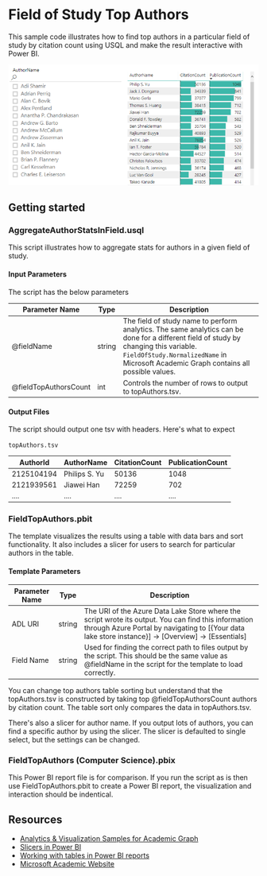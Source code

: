 # Field of Study Top Authors


This sample code illustrates how to find top authors in a particular field of study by citation count using USQL and make the result interactive with Power BI.

![](/images/PBIFieldOfStudyTopAuthors(WWW).png "Computer science top authors")

## Getting started

### AggregateAuthorStatsInField.usql

This script illustrates how to aggregate stats for authors in a given field of study. 

#### Input Parameters

The script has the below parameters

| Parameter Name |  Type  |                  Description                  |
|----------------|--------|-----------------------------------------------|
|  @fieldName    | string | The field of study name to perform analytics. The same analytics can be done for a different field of study by changing this variable. `FieldOfStudy.NormalizedName` in Microsoft Academic Graph contains all possible values.|
| @fieldTopAuthorsCount | int | Controls the number of rows to output to topAuthors.tsv. |


#### Output Files

The script should output one tsv with headers. Here's what to expect

`topAuthors.tsv`

| AuthorId | AuthorName  | CitationCount | PublicationCount |
|----------|-------------|---------------|------------------|
|2125104194|Philips S. Yu|    50136      |     1048         |
|2121939561|Jiawei Han   |    72259      |     702          |
|....      |....         |....           |....              |

### FieldTopAuthors.pbit

The template visualizes the results using a table with data bars and sort functionality. It also includes a slicer for users to search for particular authors in the table.

#### Template Parameters
| Parameter Name |  Type  |                  Description                  |
|----------------|--------|-----------------------------------------------|
|  ADL URI    | string | The URI of the Azure Data Lake Store where the script wrote its output. You can find this information through Azure Portal by navigating to [{Your data lake store instance}] -> [Overview] -> [Essentials]  |
| Field Name | string | Used for finding the correct path to files output by the script. This should be the same value as @fieldName in the script for the template to load correctly. |


You can change top authors table sorting but understand that the topAuthors.tsv is constructed by taking top @fieldTopAuthorsCount authors by citation count. The table sort only compares the data in topAuthors.tsv.

There's also a slicer for author name. If you output lots of authors, you can find a specific author by using the slicer. The slicer is defaulted to single select, but the settings can be changed.

### FieldTopAuthors (Computer Science).pbix

This Power BI report file is for comparison. If you run the script as is then use FieldTopAuthors.pbit to create a Power BI report, the visualization and interaction should be indentical. 

## Resources

- [Analytics & Visualization Samples for Academic Graph](/README.md)
- [Slicers in Power BI](https://docs.microsoft.com/en-us/power-bi/power-bi-visualization-slicers)
- [Working with tables in Power BI reports](https://docs.microsoft.com/en-us/power-bi/power-bi-visualization-tables)
- [Microsoft Academic Website](https://academic.microsoft.com/) 